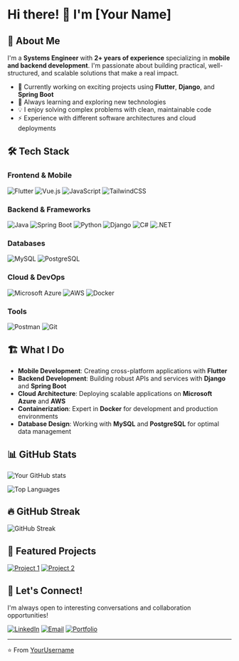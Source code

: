 # Hi there! 👋 I'm [Your Name]

## 🚀 About Me

I'm a **Systems Engineer** with **2+ years of experience** specializing in **mobile and backend development**. I'm passionate about building practical, well-structured, and scalable solutions that make a real impact.

- 🔭 Currently working on exciting projects using **Flutter**, **Django**, and **Spring Boot**
- 🌱 Always learning and exploring new technologies
- 💡 I enjoy solving complex problems with clean, maintainable code
- ⚡ Experience with different software architectures and cloud deployments

## 🛠️ Tech Stack

### Frontend & Mobile
![Flutter](https://img.shields.io/badge/Flutter-02569B?style=for-the-badge&logo=flutter&logoColor=white)
![Vue.js](https://img.shields.io/badge/Vue.js-35495E?style=for-the-badge&logo=vuedotjs&logoColor=4FC08D)
![JavaScript](https://img.shields.io/badge/JavaScript-F7DF1E?style=for-the-badge&logo=javascript&logoColor=black)
![TailwindCSS](https://img.shields.io/badge/Tailwind_CSS-38B2AC?style=for-the-badge&logo=tailwind-css&logoColor=white)

### Backend & Frameworks
![Java](https://img.shields.io/badge/Java-ED8B00?style=for-the-badge&logo=openjdk&logoColor=white)
![Spring Boot](https://img.shields.io/badge/Spring_Boot-6DB33F?style=for-the-badge&logo=spring-boot&logoColor=white)
![Python](https://img.shields.io/badge/Python-3776AB?style=for-the-badge&logo=python&logoColor=white)
![Django](https://img.shields.io/badge/Django-092E20?style=for-the-badge&logo=django&logoColor=white)
![C#](https://img.shields.io/badge/C%23-239120?style=for-the-badge&logo=c-sharp&logoColor=white)
![.NET](https://img.shields.io/badge/.NET-5C2D91?style=for-the-badge&logo=.net&logoColor=white)

### Databases
![MySQL](https://img.shields.io/badge/MySQL-00000F?style=for-the-badge&logo=mysql&logoColor=white)
![PostgreSQL](https://img.shields.io/badge/PostgreSQL-316192?style=for-the-badge&logo=postgresql&logoColor=white)

### Cloud & DevOps
![Microsoft Azure](https://img.shields.io/badge/Microsoft_Azure-0089D0?style=for-the-badge&logo=microsoft-azure&logoColor=white)
![AWS](https://img.shields.io/badge/Amazon_AWS-232F3E?style=for-the-badge&logo=amazon-aws&logoColor=white)
![Docker](https://img.shields.io/badge/Docker-2496ED?style=for-the-badge&logo=docker&logoColor=white)

### Tools
![Postman](https://img.shields.io/badge/Postman-FF6C37?style=for-the-badge&logo=postman&logoColor=white)
![Git](https://img.shields.io/badge/Git-F05032?style=for-the-badge&logo=git&logoColor=white)

## 🏗️ What I Do

- **Mobile Development**: Creating cross-platform applications with **Flutter**
- **Backend Development**: Building robust APIs and services with **Django** and **Spring Boot**
- **Cloud Architecture**: Deploying scalable applications on **Microsoft Azure** and **AWS**
- **Containerization**: Expert in **Docker** for development and production environments
- **Database Design**: Working with **MySQL** and **PostgreSQL** for optimal data management

## 📊 GitHub Stats

![Your GitHub stats](https://github-readme-stats.vercel.app/api?username=YourUsername&show_icons=true&theme=radical)

![Top Languages](https://github-readme-stats.vercel.app/api/top-langs/?username=YourUsername&layout=compact&theme=radical)

## 🔥 GitHub Streak

![GitHub Streak](https://github-readme-streak-stats.herokuapp.com/?user=YourUsername&theme=radical)

## 🌟 Featured Projects

<!-- Add your best projects here -->
[![Project 1](https://github-readme-stats.vercel.app/api/pin/?username=YourUsername&repo=project1&theme=radical)](https://github.com/YourUsername/project1)
[![Project 2](https://github-readme-stats.vercel.app/api/pin/?username=YourUsername&repo=project2&theme=radical)](https://github.com/YourUsername/project2)

## 💬 Let's Connect!

I'm always open to interesting conversations and collaboration opportunities!

[![LinkedIn](https://img.shields.io/badge/LinkedIn-0077B5?style=for-the-badge&logo=linkedin&logoColor=white)](https://linkedin.com/in/yourprofile)
[![Email](https://img.shields.io/badge/Email-D14836?style=for-the-badge&logo=gmail&logoColor=white)](mailto:your.email@gmail.com)
[![Portfolio](https://img.shields.io/badge/Portfolio-000000?style=for-the-badge&logo=About.me&logoColor=white)](https://yourportfolio.com)

---

⭐️ From [YourUsername](https://github.com/YourUsername)
